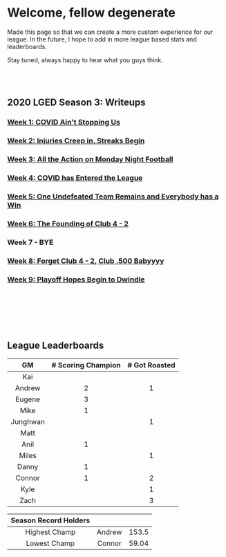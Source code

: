 # Welcome, fellow degenerate
Made this page so that we can create a more custom experience for our league. In the future, I hope to add in more league based stats and leaderboards.

Stay tuned, always happy to hear what you guys think.


<br>
<br>


## 2020 LGED Season 3: Writeups
### [Week 1: COVID Ain't Stopping Us](./2020_writeups/week1_writeup_2020.md)

### [Week 2: Injuries Creep in, Streaks Begin](./2020_writeups/week2_writeup_2020.md)

### [Week 3: All the Action on Monday Night Football](./2020_writeups/2020_week3_writeup.md)

### [Week 4: COVID has Entered the League](./2020_writeups/2020_week4_writeup.md)

### [Week 5: One Undefeated Team Remains and Everybody has a Win](./2020_writeups/2020_week5_writeup.md)

### [Week 6: The Founding of Club 4 - 2](./2020_writeups/2020_week6_writeup.md)

### Week 7 - BYE

### [Week 8: Forget Club 4 - 2, Club .500 Babyyyy](./2020_writeups/2020_week8_writeup.md)

### [Week 9: Playoff Hopes Begin to Dwindle](./2020_writeups/2020_week9_writeup.md)

<br>
<br>
<br>
<br>
<br>



## League Leaderboards


|    GM     | # Scoring Champion | # Got Roasted |
|:---------:|:------------------:|:-------------:|
| Kai       |                    |               |
| Andrew    |         2          |       1       |
| Eugene    |         3          |               |
| Mike      |         1          |               |
| Junghwan  |                    |       1       |
| Matt      |                    |               |
| Anil      |         1          |               |
| Miles     |                    |       1       |
| Danny     |         1          |               |
| Connor    |         1          |       2       |
| Kyle      |                    |       1       |
| Zach      |                    |       3       |

|Season Record Holders|||
|:-----------:|:------------------:|:--------------|
|Highest Champ|       Andrew       |     153.5     |
|Lowest  Champ|      Connor        |     59.04     |

